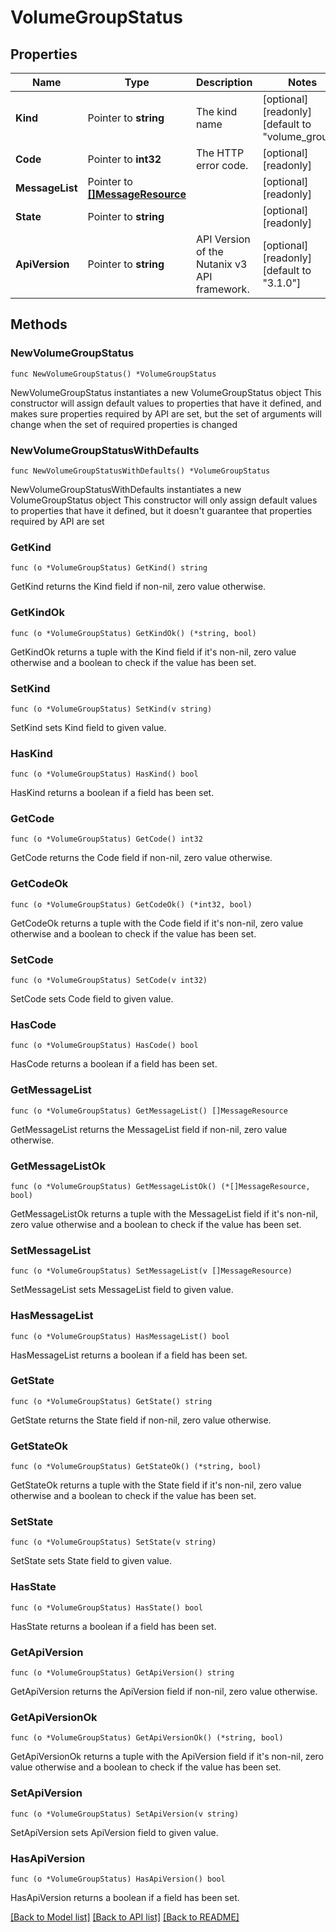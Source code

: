 # VolumeGroupStatus

## Properties

Name | Type | Description | Notes
------------ | ------------- | ------------- | -------------
**Kind** | Pointer to **string** | The kind name | [optional] [readonly] [default to "volume_group"]
**Code** | Pointer to **int32** | The HTTP error code. | [optional] [readonly] 
**MessageList** | Pointer to [**[]MessageResource**](MessageResource.md) |  | [optional] [readonly] 
**State** | Pointer to **string** |  | [optional] [readonly] 
**ApiVersion** | Pointer to **string** | API Version of the Nutanix v3 API framework. | [optional] [readonly] [default to "3.1.0"]

## Methods

### NewVolumeGroupStatus

`func NewVolumeGroupStatus() *VolumeGroupStatus`

NewVolumeGroupStatus instantiates a new VolumeGroupStatus object
This constructor will assign default values to properties that have it defined,
and makes sure properties required by API are set, but the set of arguments
will change when the set of required properties is changed

### NewVolumeGroupStatusWithDefaults

`func NewVolumeGroupStatusWithDefaults() *VolumeGroupStatus`

NewVolumeGroupStatusWithDefaults instantiates a new VolumeGroupStatus object
This constructor will only assign default values to properties that have it defined,
but it doesn't guarantee that properties required by API are set

### GetKind

`func (o *VolumeGroupStatus) GetKind() string`

GetKind returns the Kind field if non-nil, zero value otherwise.

### GetKindOk

`func (o *VolumeGroupStatus) GetKindOk() (*string, bool)`

GetKindOk returns a tuple with the Kind field if it's non-nil, zero value otherwise
and a boolean to check if the value has been set.

### SetKind

`func (o *VolumeGroupStatus) SetKind(v string)`

SetKind sets Kind field to given value.

### HasKind

`func (o *VolumeGroupStatus) HasKind() bool`

HasKind returns a boolean if a field has been set.

### GetCode

`func (o *VolumeGroupStatus) GetCode() int32`

GetCode returns the Code field if non-nil, zero value otherwise.

### GetCodeOk

`func (o *VolumeGroupStatus) GetCodeOk() (*int32, bool)`

GetCodeOk returns a tuple with the Code field if it's non-nil, zero value otherwise
and a boolean to check if the value has been set.

### SetCode

`func (o *VolumeGroupStatus) SetCode(v int32)`

SetCode sets Code field to given value.

### HasCode

`func (o *VolumeGroupStatus) HasCode() bool`

HasCode returns a boolean if a field has been set.

### GetMessageList

`func (o *VolumeGroupStatus) GetMessageList() []MessageResource`

GetMessageList returns the MessageList field if non-nil, zero value otherwise.

### GetMessageListOk

`func (o *VolumeGroupStatus) GetMessageListOk() (*[]MessageResource, bool)`

GetMessageListOk returns a tuple with the MessageList field if it's non-nil, zero value otherwise
and a boolean to check if the value has been set.

### SetMessageList

`func (o *VolumeGroupStatus) SetMessageList(v []MessageResource)`

SetMessageList sets MessageList field to given value.

### HasMessageList

`func (o *VolumeGroupStatus) HasMessageList() bool`

HasMessageList returns a boolean if a field has been set.

### GetState

`func (o *VolumeGroupStatus) GetState() string`

GetState returns the State field if non-nil, zero value otherwise.

### GetStateOk

`func (o *VolumeGroupStatus) GetStateOk() (*string, bool)`

GetStateOk returns a tuple with the State field if it's non-nil, zero value otherwise
and a boolean to check if the value has been set.

### SetState

`func (o *VolumeGroupStatus) SetState(v string)`

SetState sets State field to given value.

### HasState

`func (o *VolumeGroupStatus) HasState() bool`

HasState returns a boolean if a field has been set.

### GetApiVersion

`func (o *VolumeGroupStatus) GetApiVersion() string`

GetApiVersion returns the ApiVersion field if non-nil, zero value otherwise.

### GetApiVersionOk

`func (o *VolumeGroupStatus) GetApiVersionOk() (*string, bool)`

GetApiVersionOk returns a tuple with the ApiVersion field if it's non-nil, zero value otherwise
and a boolean to check if the value has been set.

### SetApiVersion

`func (o *VolumeGroupStatus) SetApiVersion(v string)`

SetApiVersion sets ApiVersion field to given value.

### HasApiVersion

`func (o *VolumeGroupStatus) HasApiVersion() bool`

HasApiVersion returns a boolean if a field has been set.


[[Back to Model list]](../README.md#documentation-for-models) [[Back to API list]](../README.md#documentation-for-api-endpoints) [[Back to README]](../README.md)


